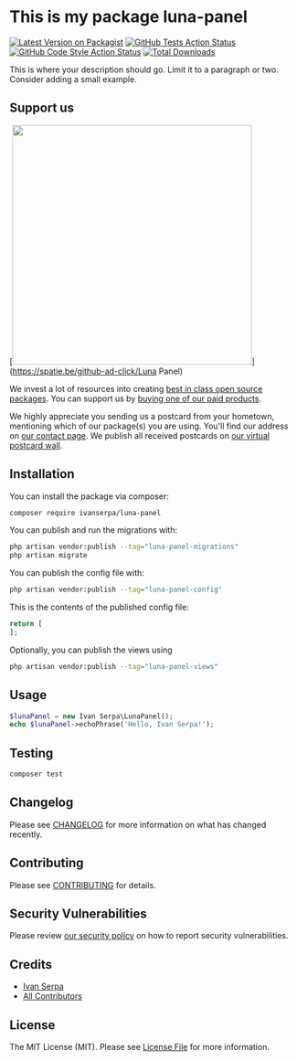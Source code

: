 # This is my package luna-panel

[![Latest Version on Packagist](https://img.shields.io/packagist/v/ivanserpa/luna-panel.svg?style=flat-square)](https://packagist.org/packages/ivanserpa/luna-panel)
[![GitHub Tests Action Status](https://img.shields.io/github/actions/workflow/status/ivanserpa/luna-panel/run-tests.yml?branch=main&label=tests&style=flat-square)](https://github.com/ivanserpa/luna-panel/actions?query=workflow%3Arun-tests+branch%3Amain)
[![GitHub Code Style Action Status](https://img.shields.io/github/actions/workflow/status/ivanserpa/luna-panel/fix-php-code-style-issues.yml?branch=main&label=code%20style&style=flat-square)](https://github.com/ivanserpa/luna-panel/actions?query=workflow%3A"Fix+PHP+code+style+issues"+branch%3Amain)
[![Total Downloads](https://img.shields.io/packagist/dt/ivanserpa/luna-panel.svg?style=flat-square)](https://packagist.org/packages/ivanserpa/luna-panel)

This is where your description should go. Limit it to a paragraph or two. Consider adding a small example.

## Support us

[<img src="https://github-ads.s3.eu-central-1.amazonaws.com/Luna Panel.jpg?t=1" width="419px" />](https://spatie.be/github-ad-click/Luna Panel)

We invest a lot of resources into creating [best in class open source packages](https://spatie.be/open-source). You can support us by [buying one of our paid products](https://spatie.be/open-source/support-us).

We highly appreciate you sending us a postcard from your hometown, mentioning which of our package(s) you are using. You'll find our address on [our contact page](https://spatie.be/about-us). We publish all received postcards on [our virtual postcard wall](https://spatie.be/open-source/postcards).

## Installation

You can install the package via composer:

```bash
composer require ivanserpa/luna-panel
```

You can publish and run the migrations with:

```bash
php artisan vendor:publish --tag="luna-panel-migrations"
php artisan migrate
```

You can publish the config file with:

```bash
php artisan vendor:publish --tag="luna-panel-config"
```

This is the contents of the published config file:

```php
return [
];
```

Optionally, you can publish the views using

```bash
php artisan vendor:publish --tag="luna-panel-views"
```

## Usage

```php
$lunaPanel = new Ivan Serpa\LunaPanel();
echo $lunaPanel->echoPhrase('Hello, Ivan Serpa!');
```

## Testing

```bash
composer test
```

## Changelog

Please see [CHANGELOG](CHANGELOG.md) for more information on what has changed recently.

## Contributing

Please see [CONTRIBUTING](CONTRIBUTING.md) for details.

## Security Vulnerabilities

Please review [our security policy](../../security/policy) on how to report security vulnerabilities.

## Credits

- [Ivan Serpa](https://github.com/IvanSerpa)
- [All Contributors](../../contributors)

## License

The MIT License (MIT). Please see [License File](LICENSE.md) for more information.
